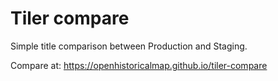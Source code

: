 # Tiler compare

Simple title comparison between Production and Staging.

Compare at: https://openhistoricalmap.github.io/tiler-compare